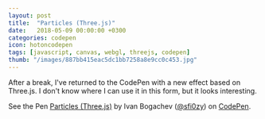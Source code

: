 ```yaml
---
layout: post
title:  "Particles (Three.js)"
date:   2018-05-09 00:00:00 +0300
categories: codepen
icon: hotoncodepen
tags: [javascript, canvas, webgl, threejs, codepen]
thumb: "/images/887bb415eac5dc1bb7258a8e9cc0c453.jpg"
---
```


After a break, I've returned to the CodePen with a new effect based on Three.js. I don't know where I can use it in this form, but it looks interesting.

<p data-height="432" data-theme-id="light" data-slug-hash="MGExMb" data-default-tab="js,result" data-user="sfi0zy" data-embed-version="2" data-pen-title="Particles (Three.js)" class="codepen">See the Pen <a href="https://codepen.io/sfi0zy/pen/MGExMb/">Particles (Three.js)</a> by Ivan Bogachev (<a href="https://codepen.io/sfi0zy">@sfi0zy</a>) on <a href="https://codepen.io">CodePen</a>.</p>
<script async src="https://static.codepen.io/assets/embed/ei.js"></script>
